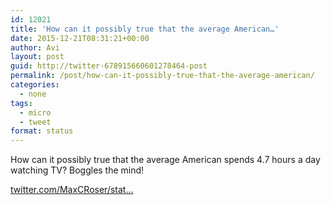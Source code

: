 ```yaml
---
id: 12021
title: 'How can it possibly true that the average American…'
date: 2015-12-21T08:31:21+00:00
author: Avi
layout: post
guid: http://twitter-678915660601278464-post
permalink: /post/how-can-it-possibly-true-that-the-average-american/
categories:
  - none
tags:
  - micro
  - tweet
format: status
---
```

How can it possibly true that the average American spends 4.7 hours a day watching TV? Boggles the mind!

[twitter.com/MaxCRoser/stat…](https://twitter.com/MaxCRoser/status/678859470277992453)